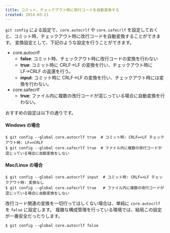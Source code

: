 ```yaml
---
title: コミット、チェックアウト時に改行コードを自動変換する
created: 2014-03-21
---
```


`git config` による設定で、`core.autocrlf` や `core.safecrlf` を設定しておくと、コミット時、チェックアウト時に改行コードを自動変換することができます。
変換設定として、下記のような設定を行うことができます。

- core.autocrlf
  - **false**: コミット時、チェックアウト時に改行コードの変換を行わない
  - **true**: コミット時に CRLF→LF の変換を行い、チェックアウト時に LF→CRLF の返還を行う。
  - **input**: コミット時に CRLF→LF の変換を行い、チェックアウト時には変換を行わない。
- core.safecrlf
  - **true**: ファイル内に複数の改行コードが混じっている場合に自動変換を行わない。

おすすめの設定は以下の通りです。

#### Windows の場合

```
$ git config --global core.autocrlf true  # コミット時: CRLF=>LF チェックアウト時: LF=>CRLF
$ git config --global core.safecrlf true  # ファイル内に複数の改行コードが混じっている場合に自動変換をしない
```

#### Mac/Linux の場合

```
$ git config --global core.autocrlf input  # コミット時: CRLF=>LF チェックアウト時: 変換なし
$ git config --global core.safecrlf true   # ファイル内に複数の改行コードが混じっている場合に自動変換をしない
```

改行コード関連の変換を一切行ってほしくない場合は、単純に `core.autocrlf` を `false` に設定します。
複雑な構成管理を行っている環境では、結局この設定が一番安全だったりします。

```
$ git config --global core.autocrlf false
```

